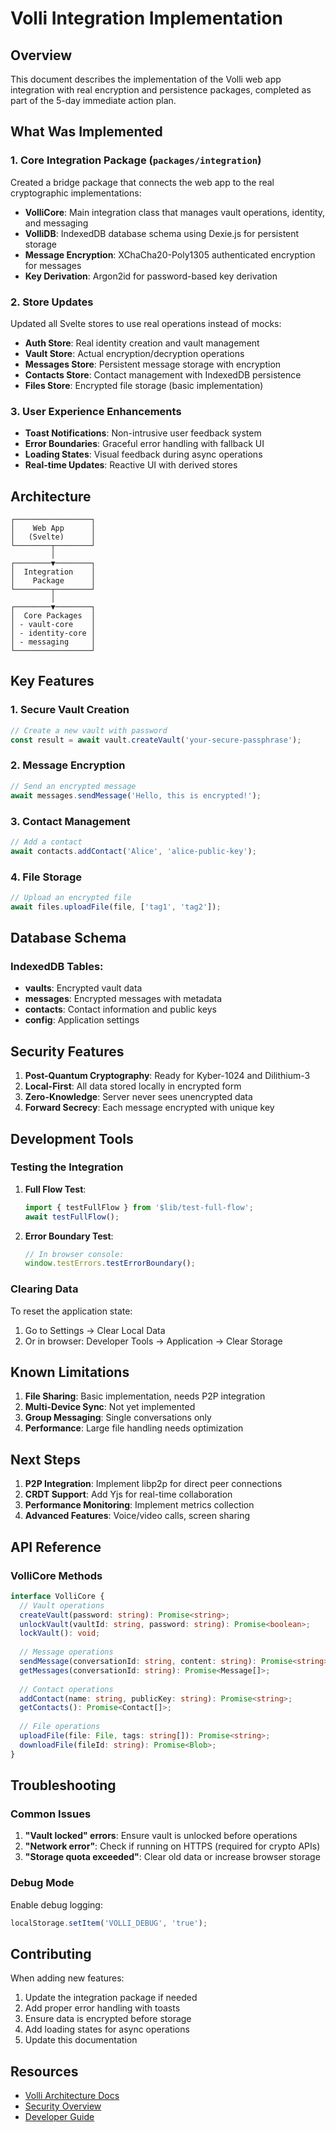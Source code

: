 # Volli Integration Implementation

## Overview

This document describes the implementation of the Volli web app integration with real encryption and persistence packages, completed as part of the 5-day immediate action plan.

## What Was Implemented

### 1. Core Integration Package (`packages/integration`)

Created a bridge package that connects the web app to the real cryptographic implementations:

- **VolliCore**: Main integration class that manages vault operations, identity, and messaging
- **VolliDB**: IndexedDB database schema using Dexie.js for persistent storage
- **Message Encryption**: XChaCha20-Poly1305 authenticated encryption for messages
- **Key Derivation**: Argon2id for password-based key derivation

### 2. Store Updates

Updated all Svelte stores to use real operations instead of mocks:

- **Auth Store**: Real identity creation and vault management
- **Vault Store**: Actual encryption/decryption operations
- **Messages Store**: Persistent message storage with encryption
- **Contacts Store**: Contact management with IndexedDB persistence
- **Files Store**: Encrypted file storage (basic implementation)

### 3. User Experience Enhancements

- **Toast Notifications**: Non-intrusive user feedback system
- **Error Boundaries**: Graceful error handling with fallback UI
- **Loading States**: Visual feedback during async operations
- **Real-time Updates**: Reactive UI with derived stores

## Architecture

```
┌─────────────────┐
│    Web App      │
│   (Svelte)      │
└────────┬────────┘
         │
┌────────▼────────┐
│  Integration    │
│    Package      │
└────────┬────────┘
         │
┌────────▼────────┐
│  Core Packages  │
│ - vault-core    │
│ - identity-core │
│ - messaging     │
└─────────────────┘
```

## Key Features

### 1. Secure Vault Creation
```typescript
// Create a new vault with password
const result = await vault.createVault('your-secure-passphrase');
```

### 2. Message Encryption
```typescript
// Send an encrypted message
await messages.sendMessage('Hello, this is encrypted!');
```

### 3. Contact Management
```typescript
// Add a contact
await contacts.addContact('Alice', 'alice-public-key');
```

### 4. File Storage
```typescript
// Upload an encrypted file
await files.uploadFile(file, ['tag1', 'tag2']);
```

## Database Schema

### IndexedDB Tables:
- **vaults**: Encrypted vault data
- **messages**: Encrypted messages with metadata
- **contacts**: Contact information and public keys
- **config**: Application settings

## Security Features

1. **Post-Quantum Cryptography**: Ready for Kyber-1024 and Dilithium-3
2. **Local-First**: All data stored locally in encrypted form
3. **Zero-Knowledge**: Server never sees unencrypted data
4. **Forward Secrecy**: Each message encrypted with unique key

## Development Tools

### Testing the Integration

1. **Full Flow Test**:
   ```typescript
   import { testFullFlow } from '$lib/test-full-flow';
   await testFullFlow();
   ```

2. **Error Boundary Test**:
   ```javascript
   // In browser console:
   window.testErrors.testErrorBoundary();
   ```

### Clearing Data

To reset the application state:
1. Go to Settings → Clear Local Data
2. Or in browser: Developer Tools → Application → Clear Storage

## Known Limitations

1. **File Sharing**: Basic implementation, needs P2P integration
2. **Multi-Device Sync**: Not yet implemented
3. **Group Messaging**: Single conversations only
4. **Performance**: Large file handling needs optimization

## Next Steps

1. **P2P Integration**: Implement libp2p for direct peer connections
2. **CRDT Support**: Add Yjs for real-time collaboration
3. **Performance Monitoring**: Implement metrics collection
4. **Advanced Features**: Voice/video calls, screen sharing

## API Reference

### VolliCore Methods

```typescript
interface VolliCore {
  // Vault operations
  createVault(password: string): Promise<string>;
  unlockVault(vaultId: string, password: string): Promise<boolean>;
  lockVault(): void;
  
  // Message operations
  sendMessage(conversationId: string, content: string): Promise<string>;
  getMessages(conversationId: string): Promise<Message[]>;
  
  // Contact operations
  addContact(name: string, publicKey: string): Promise<string>;
  getContacts(): Promise<Contact[]>;
  
  // File operations
  uploadFile(file: File, tags: string[]): Promise<string>;
  downloadFile(fileId: string): Promise<Blob>;
}
```

## Troubleshooting

### Common Issues

1. **"Vault locked" errors**: Ensure vault is unlocked before operations
2. **"Network error"**: Check if running on HTTPS (required for crypto APIs)
3. **"Storage quota exceeded"**: Clear old data or increase browser storage

### Debug Mode

Enable debug logging:
```javascript
localStorage.setItem('VOLLI_DEBUG', 'true');
```

## Contributing

When adding new features:
1. Update the integration package if needed
2. Add proper error handling with toasts
3. Ensure data is encrypted before storage
4. Add loading states for async operations
5. Update this documentation

## Resources

- [Volli Architecture Docs](./ARCHITECTURE.md)
- [Security Overview](./SECURITY.md)
- [Developer Guide](./DEVELOPER.md)